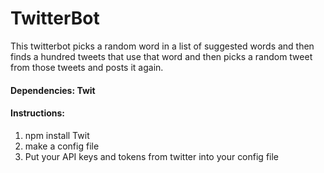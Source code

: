 # TwitterBot 

This twitterbot picks a random word in a list of suggested words and then finds a hundred tweets that use that word and then picks a random tweet from those tweets and posts it again.  

#### Dependencies: Twit  

#### Instructions: 

1. npm install Twit
2. make a config file 
3. Put your API keys and tokens from twitter into your config file 

